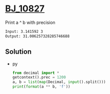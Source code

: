 # [BJ_10827](https://acmicpc.net/problem/10827)

Print a ^ b with precision

```txt
Input: 3.141592 3
Output: 31.006257328285746688
```

## Solution

* py

  ```py
  from decimal import *
  getcontext().prec = 1200
  a, b = list(map(Decimal, input().split()))
  print(format(a ** b, 'f'))
  ```

